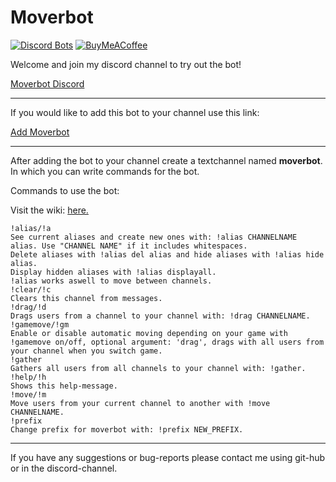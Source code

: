 # Moverbot
[![Discord Bots](https://discordbots.org/api/widget/status/449878054203031562.svg?noavatar=true)](https://discordbots.org/bot/449878054203031562)
[![BuyMeACoffee](https://img.shields.io/badge/BuyMeACoffee-Donate-ff813f.svg?logo=CoffeeScript&style=flat-square)](https://www.buymeacoffee.com/Moverbot)

Welcome and join my discord channel to try out the bot!

[Moverbot Discord](https://discord.gg/nqwS7GD)

---

If you would like to add this bot to your channel use this link:

<a href="https://discordapp.com/oauth2/authorize?client_id=449878054203031562&scope=bot&permissions=16870400" target="_blank">Add Moverbot</a>

---

After adding the bot to your channel create a textchannel named **moverbot**.\
In which you can write commands for the bot.

Commands to use the bot:

Visit the wiki: [here.](https://github.com/Qwiko/Moverbot/wiki)

```text
!alias/!a
See current aliases and create new ones with: !alias CHANNELNAME alias. Use "CHANNEL NAME" if it includes whitespaces.
Delete aliases with !alias del alias and hide aliases with !alias hide alias.
Display hidden aliases with !alias displayall.
!alias works aswell to move between channels.
!clear/!c
Clears this channel from messages.
!drag/!d
Drags users from a channel to your channel with: !drag CHANNELNAME.
!gamemove/!gm
Enable or disable automatic moving depending on your game with !gamemove on/off, optional argument: 'drag', drags with all users from your channel when you switch game.
!gather
Gathers all users from all channels to your channel with: !gather.
!help/!h
Shows this help-message.
!move/!m
Move users from your current channel to another with !move CHANNELNAME.
!prefix
Change prefix for moverbot with: !prefix NEW_PREFIX.
```

---

If you have any suggestions or bug-reports please contact me using git-hub or in the discord-channel.
